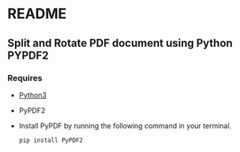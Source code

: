 # README

## Split and Rotate PDF document using Python PYPDF2

### Requires

- [Python3](https://python.org/downloads)
- PyPDF2 
- Install PyPDF by running the following command in your terminal.

    ```
    pip install PyPDF2
    ```
